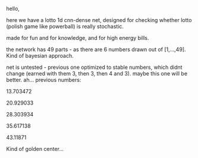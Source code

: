 hello,

here we have a lotto 1d cnn-dense net, designed for checking whether lotto (polish game like powerball) is really stochastic.

made for fun and for knowledge, and for high energy bills.

the network has 49 parts - as there are 6 numbers drawn out of [1,...,49]. Kind of bayesian approach.

net is untested - previous one optimized to stable numbers, which didnt change (earned with them 3, then 3, then 4 and 3). maybe this one will be better.
ah... previous numbers:

  13.703472
  
  20.929033
  
  28.303934
  
  35.617138
  
  43.11871

Kind of golden center...
